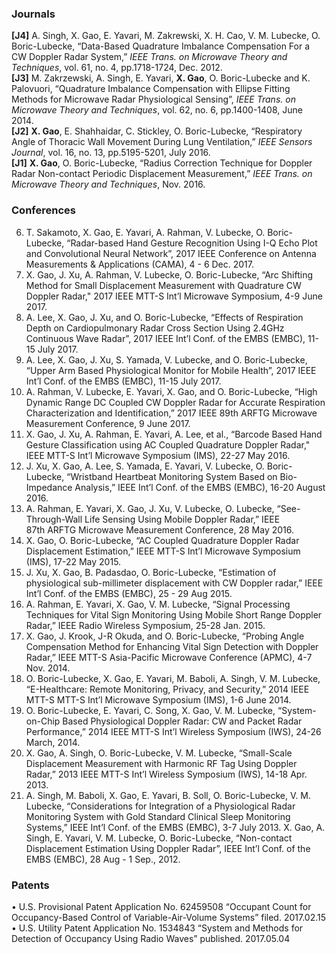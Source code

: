 ### Journals	
**[J4]** A. Singh, X. Gao, E. Yavari, M. Zakrewski, X. H. Cao, V. M. Lubecke, O. Boric-Lubecke, “Data-Based Quadrature Imbalance Compensation For a CW Doppler Radar System,” *IEEE Trans. on Microwave Theory and Techniques*, vol. 61, no. 4, pp.1718-1724, Dec. 2012. <br/>
**[J3]** M. Zakrzewski, A. Singh, E. Yavari, **X. Gao**, O. Boric-Lubecke and K. Palovuori, “Quadrature Imbalance Compensation with Ellipse Fitting Methods for Microwave Radar Physiological Sensing”, *IEEE Trans. on Microwave Theory and Techniques*, vol. 62, no. 6, pp.1400-1408, June 2014. <br/>
**[J2]** **X. Gao**, E. Shahhaidar, C. Stickley, O. Boric-Lubecke, “Respiratory Angle of Thoracic Wall Movement During Lung Ventilation,” *IEEE Sensors Journal*, vol. 16, no. 13, pp.5195-5201, July 2016.<br/>
**[J1]** **X. Gao**, O. Boric-Lubecke, “Radius Correction Technique for Doppler Radar Non-contact Periodic Displacement Measurement,” *IEEE Trans. on Microwave Theory and Techniques*, Nov. 2016. <br/>

### Conferences
6.	T. Sakamoto, X. Gao, E. Yavari, A. Rahman, V. Lubecke, O. Boric-Lubecke, “Radar-based Hand Gesture Recognition Using I-Q Echo Plot and Convolutional Neural Network”, 2017 IEEE Conference on Antenna Measurements & Applications (CAMA), 4 - 6 Dec. 2017.
7.	X. Gao, J. Xu, A. Rahman, V. Lubecke, O. Boric-Lubecke, “Arc Shifting Method for Small Displacement Measurement with Quadrature CW Doppler Radar," 2017 IEEE MTT-S Int’l Microwave Symposium, 4-9 June 2017.
8.	A. Lee, X. Gao, J. Xu, and O. Boric-Lubecke, “Effects of Respiration Depth on Cardiopulmonary Radar Cross Section Using 2.4GHz Continuous Wave Radar”, 2017 IEEE Int’l Conf. of the EMBS (EMBC), 11-15 July 2017.
9.	A. Lee, X. Gao, J. Xu, S. Yamada, V. Lubecke, and O. Boric-Lubecke, “Upper Arm Based Physiological Monitor for Mobile Health”, 2017 IEEE Int’l Conf. of the EMBS (EMBC), 11-15 July 2017.
10.	A. Rahman, V. Lubecke, E. Yavari, X. Gao, and O. Boric-Lubecke, “High Dynamic Range DC Coupled CW Doppler Radar for Accurate Respiration Characterization and Identification,” 2017 IEEE 89th ARFTG Microwave Measurement Conference, 9 June 2017.
11.	X. Gao, J. Xu, A. Rahman, E. Yavari, A. Lee, et al., “Barcode Based Hand Gesture Classification using AC Coupled Quadrature Doppler Radar," IEEE MTT-S Int’l Microwave Symposium (IMS), 22-27 May 2016.
12.	J. Xu, X. Gao, A. Lee, S. Yamada, E. Yavari, V. Lubecke, O. Boric-Lubecke, “Wristband Heartbeat Monitoring System Based on Bio-Impedance Analysis,” IEEE Int’l Conf. of the EMBS (EMBC), 16-20 August 2016.
13.	A. Rahman, E. Yavari, X. Gao, J. Xu, V. Lubecke, O. Lubecke, “See-Through-Wall Life Sensing Using Mobile Doppler Radar,” IEEE 87th ARFTG Microwave Measurement Conference, 28 May 2016.
14.	X. Gao, O. Boric-Lubecke, “AC Coupled Quadrature Doppler Radar Displacement Estimation,” IEEE MTT-S Int’l Microwave Symposium (IMS), 17-22 May 2015.
15.	J. Xu, X. Gao, B. Padasdao, O. Boric-Lubecke, “Estimation of physiological sub-millimeter displacement with CW Doppler radar,” IEEE Int’l Conf. of the EMBS (EMBC), 25 - 29 Aug 2015.
16.	A. Rahman, E. Yavari, X. Gao, V. M. Lubecke, “Signal Processing Techniques for Vital Sign Monitoring Using Mobile Short Range Doppler Radar,” IEEE Radio Wireless Symposium, 25-28 Jan. 2015.
17.	X. Gao, J. Krook, J-R Okuda, and O. Boric-Lubecke, “Probing Angle Compensation Method for Enhancing Vital Sign Detection with Doppler Radar,” IEEE MTT-S Asia-Pacific Microwave Conference (APMC), 4-7 Nov. 2014.
18.	O. Boric-Lubecke, X. Gao, E. Yavari, M. Baboli, A. Singh, V. M. Lubecke, “E-Healthcare: Remote Monitoring, Privacy, and Security,” 2014 IEEE MTT-S MTT-S Int’l Microwave Symposium (IMS), 1-6 June 2014.
19.	O. Boric-Lubecke, E. Yavari, C. Song, X. Gao, V. M. Lubecke, “System-on-Chip Based Physiological Doppler Radar: CW and Packet Radar Performance,” 2014 IEEE MTT-S Int’l Wireless Symposium (IWS), 24-26 March, 2014.
20.	X. Gao, A. Singh, O. Boric-Lubecke, V. M. Lubecke, “Small-Scale Displacement Measurement with Harmonic RF Tag Using Doppler Radar,” 2013 IEEE MTT-S Int’l Wireless Symposium (IWS), 14-18 Apr. 2013.
21.	A. Singh, M. Baboli, X. Gao, E. Yavari, B. Soll, O. Boric-Lubecke, V. M. Lubecke, “Considerations for Integration of a Physiological Radar Monitoring System with Gold Standard Clinical Sleep Monitoring Systems,” IEEE Int’l Conf. of the EMBS (EMBC), 3-7 July 2013.
X. Gao, A. Singh, E. Yavari, V. M. Lubecke, O. Boric-Lubecke, “Non-contact Displacement Estimation Using Doppler Radar”, IEEE Int’l Conf. of the EMBS (EMBC), 28 Aug - 1 Sep., 2012.

### Patents
•	U.S. Provisional Patent Application No. 62459508 “Occupant Count for Occupancy-Based Control of Variable-Air-Volume Systems” filed.                                                                                                                                  2017.02.15
•	U.S. Utility Patent Application No. 1534843 “System and Methods for Detection of Occupancy Using Radio Waves” published.                                                                                                                                                                                                    2017.05.04
